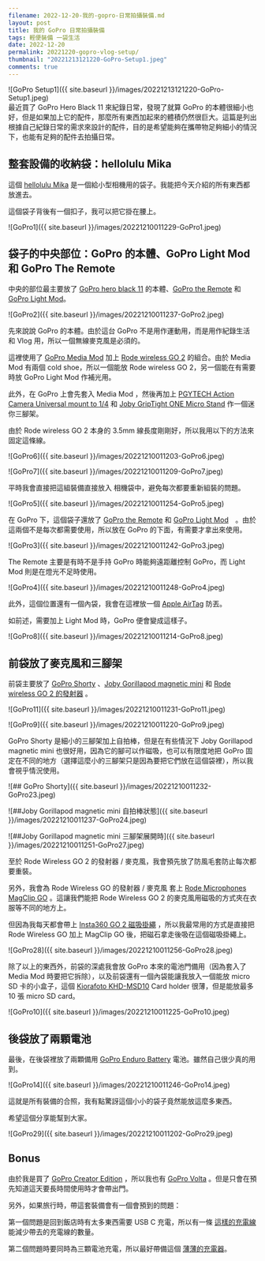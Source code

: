 ```yaml
---
filename: 2022-12-20-我的-gopro-日常拍攝裝備.md
layout: post
title: 我的 GoPro 日常拍攝裝備
tags: 輕便裝備 一袋生活
date: 2022-12-20
permalink: 20221220-gopro-vlog-setup/
thumbnail: "20221213121220-GoPro-Setup1.jpeg"
comments: true
---
```


![GoPro Setup1]({{ site.baseurl }}/images/20221213121220-GoPro-Setup1.jpeg)  
最近買了 GoPro Hero Black 11 來紀錄日常，發現了就算 GoPro 的本體很細小也好，但是如果加上它的配件，那麼所有東西加起來的體積仍然很巨大。這篇是列出根據自己紀錄日常的需求來設計的配件，目的是希望能夠在攜帶物足夠細小的情況下，也能有足夠的配件去拍攝日常。

## 整套設備的收納袋：hellolulu Mika

這個 [hellolulu Mika](https://hellolulu.com/products/mika-compact-camera-bag-s-1) 是一個給小型相機用的袋子。我能把今天介紹的所有東西都放進去。

這個袋子背後有一個扣子，我可以把它掛在腰上。

![GoPro1]({{ site.baseurl }}/images/20221210011229-GoPro1.jpeg)

## 袋子的中央部位：GoPro 的本體、GoPro Light Mod 和 GoPro The Remote

中央的部位最主要放了 [GoPro hero black 11](https://gopro.com/en/us/shop/cameras/hero11-black/CHDHX-111-master.html) 的本體、[GoPro the Remote](https://gopro.com/en/us/shop/mounts-accessories/the-remote/ARMTE-003.html) 和 [GoPro Light Mod](https://gopro.com/en/us/shop/mounts-accessories/light-mod/ALTSC-001-master.html)。

![GoPro2]({{ site.baseurl }}/images/20221210011237-GoPro2.jpeg)

先來說說 GoPro 的本體。由於這台 GoPro 不是用作運動用，而是用作紀錄生活和 Vlog 用，所以一個無線麥克風是必須的。

這裡使用了 [GoPro Media Mod](https://gopro.com/en/us/shop/mounts-accessories/camera-media-mod/ADFMD-001.html) 加上 [Rode wireless GO 2](https://rode.com/en/microphones/wireless/wirelessgoii) 的組合。由於 Media Mod 有兩個 cold shoe，所以一個能放 Rode wireless GO 2，另一個能在有需要時放 GoPro Light Mod 作補光用。

此外，在 GoPro 上會先套入 Media Mod ，然後再加上 [PGYTECH Action Camera Universal mount to 1/4](https://amzn.to/3HPz6aO) 和 [Joby GripTight ONE Micro Stand](https://amzn.to/3Y99Qlx) 作一個迷你三腳架。

由於 Rode wireless GO 2 本身的 3.5mm 線長度剛剛好，所以我用以下的方法來固定這條線。

![GoPro6]({{ site.baseurl }}/images/20221210011203-GoPro6.jpeg)

![GoPro7]({{ site.baseurl }}/images/20221210011209-GoPro7.jpeg)


平時我會直接把這組裝備直接放入 相機袋中，避免每次都要重新組裝的問題。

![GoPro5]({{ site.baseurl }}/images/20221210011254-GoPro5.jpeg)


在 GoPro 下，這個袋子還放了 [GoPro the Remote](https://gopro.com/en/us/shop/mounts-accessories/the-remote/ARMTE-003.html) 和 [GoPro Light Mod](https://gopro.com/en/us/shop/mounts-accessories/light-mod/ALTSC-001-master.html)　。由於這兩個不是每次都需要使用，所以放在 GoPro 的下面，有需要才拿出來使用。

![GoPro3]({{ site.baseurl }}/images/20221210011242-GoPro3.jpeg)

The Remote 主要是有時不是手持 GoPro 時能夠遠距離控制 GoPro，而 Light Mod 則是在燈光不足時使用。

![GoPro4]({{ site.baseurl }}/images/20221210011248-GoPro4.jpeg)

此外，這個位置還有一個內袋，我會在這裡放一個 [Apple AirTag](https://www.apple.com/hk/airtag/) 防丟。

如前述，需要加上 Light Mod 時，GoPro 便會變成這樣子。

![GoPro8]({{ site.baseurl }}/images/20221210011214-GoPro8.jpeg)


## 前袋放了麥克風和三腳架

前袋主要放了 [GoPro Shorty](https://gopro.com/en/us/shop/mounts-accessories/shorty/AFTTM-001.html) 、[Joby Gorillapod magnetic mini](https://amzn.to/3YyuhbN) 和 [Rode wireless GO 2 的發射器](https://amzn.to/3PD41Jg) 。

![GoPro11]({{ site.baseurl }}/images/20221210011231-GoPro11.jpeg)

![GoPro9]({{ site.baseurl }}/images/20221210011220-GoPro9.jpeg)

GoPro Shorty 是細小的三腳架加上自拍棒，但是在有些情況下 Joby Gorillapod magnetic mini 也很好用，因為它的腳可以作磁吸，也可以有限度地把 GoPro 固定在不同的地方（選擇這麼小的三腳架只是因為要把它們放在這個袋裡），所以我會視乎情況使用。

![## GoPro Shorty]({{ site.baseurl }}/images/20221210011232-GoPro23.jpeg)

![##Joby Gorillapod magnetic mini 自拍棒狀態]({{ site.baseurl }}/images/20221210011237-GoPro24.jpeg)

![##Joby Gorillapod magnetic mini 三腳架展開時]({{ site.baseurl }}/images/20221210011251-GoPro27.jpeg)

至於 Rode Wireless GO 2 的發射器 / 麥克風，我會預先放了防風毛套防止每次都要重裝。

另外，我會為 Rode Wireless GO 的發射器 / 麥克風 套上 [Rode Microphones MagClip GO](https://amzn.to/3PeoX98) 。這讓我們能把 Rode Wireless GO 2 的麥克風用磁吸的方式夾在衣服等不同的地方上。

但因為我每天都會帶上 [Insta360 GO 2 磁吸掛繩](https://store.insta360.com/product/go_2_magnet_pendant?insrc=INR1MW5) ，所以我最常用的方式是直接把 Rode Wireless GO 加上 MagClip GO 後，把磁石拿走後吸在這個磁吸掛繩上。

![GoPro28]({{ site.baseurl }}/images/20221210011256-GoPro28.jpeg)

除了以上的東西外，前袋的深處我會放 GoPro 本來的電池門備用（因為套入了 Media Mod 時要把它拆除），以及前袋還有一個內袋能讓我放入一個能放 micro SD 卡的小盒子，這個 [Kiorafoto KHD-MSD10](https://amzn.to/3uFuHzk) Card holder 很薄，但是能放最多 10 張 micro SD card。

![GoPro10]({{ site.baseurl }}/images/20221210011225-GoPro10.jpeg)



## 後袋放了兩顆電池

最後，在後袋裡放了兩顆備用 [GoPro Enduro Battery](https://gopro.com/en/us/shop/mounts-accessories/enduro-extended-cold-weather-battery-2-pack/ADBAT-211.html) 電池。雖然自己很少真的用到。

![GoPro14]({{ site.baseurl }}/images/20221210011246-GoPro14.jpeg)

這就是所有裝備的合照，我有點驚訝這個小小的袋子竟然能放這麼多東西。

希望這個分享能幫到大家。

![GoPro29]({{ site.baseurl }}/images/20221210011202-GoPro29.jpeg)


## Bonus

由於我是買了 [GoPro Creator Edition](https://gopro.com/en/us/shop/cameras/hero11-black-creator-edition/CHDFB-111-master.html) ，所以我也有 [GoPro Volta](https://gopro.com/en/us/shop/mounts-accessories/volta/APHGM-001-master.html) 。但是只會在預先知道這天要長時間使用時才會帶出門。

另外，如果旅行時，帶這套裝備會有一個會預到的問題：

第一個問題是回到飯店時有太多東西需要 USB C 充電，所以有一條 [這樣的充電線](https://amzn.to/3W4B0YL) 能減少帶去的充電線的數量。

第二個問題時要同時為三顆電池充電，所以最好帶備這個 [薄薄的充電器](https://amzn.to/3YeM5Zp)。
